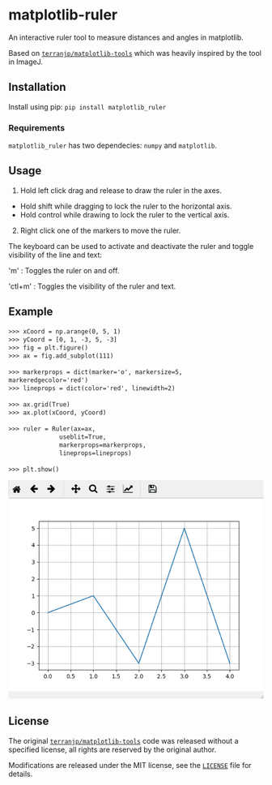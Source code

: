 # matplotlib-ruler

An interactive ruler tool to measure distances and angles in matplotlib.

Based on [`terranjp/matplotlib-tools`](https://github.com/terranjp/matplotlib-tools) which was heavily inspired by the tool in ImageJ.

## Installation

Install using pip: `pip install matplotlib_ruler`

### Requirements

`matplotlib_ruler` has two dependecies: `numpy` and `matplotlib`.

## Usage

1. Hold left click drag and release to draw the ruler in the axes.
  - Hold shift while dragging to lock the ruler to the horizontal axis.
  - Hold control while drawing to lock the ruler to the vertical axis.

2. Right click one of the markers to move the ruler.

The keyboard can be used to activate and deactivate the ruler and toggle
visibility of the line and text:

'm' : Toggles the ruler on and off.

'ctl+m' : Toggles the visibility of the ruler and text.

## Example

    >>> xCoord = np.arange(0, 5, 1)
    >>> yCoord = [0, 1, -3, 5, -3]
    >>> fig = plt.figure()
    >>> ax = fig.add_subplot(111)

    >>> markerprops = dict(marker='o', markersize=5, markeredgecolor='red')
    >>> lineprops = dict(color='red', linewidth=2)

    >>> ax.grid(True)
    >>> ax.plot(xCoord, yCoord)

    >>> ruler = Ruler(ax=ax,
                  useblit=True,
                  markerprops=markerprops,
                  lineprops=lineprops)

    >>> plt.show()


![Ruler Gif](/docs/ruler_example.gif?raw=True)

## License

The original [`terranjp/matplotlib-tools`](https://github.com/terranjp/matplotlib-tools) code was released without a specified license, all rights are reserved by the original author.

Modifications are released under the MIT license, see the [`LICENSE`](/LICENSE) file for details.
